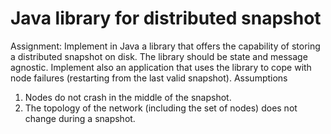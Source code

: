 # Java library for distributed snapshot
Assignment: 
Implement in Java a library that offers the capability of storing a distributed snapshot on disk.
The library should be state and message agnostic.
Implement also an application that uses the library to cope with node failures (restarting from
the last valid snapshot).
Assumptions
 1) Nodes do not crash in the middle of the snapshot.
 2) The topology of the network (including the set of nodes) does not change during a
snapshot.
